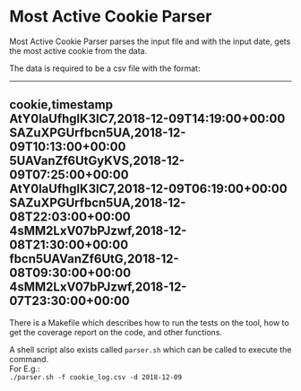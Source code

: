# Most Active Cookie Parser
Most Active Cookie Parser parses the input file and with the input date, gets the most active cookie from the data.

The data is required to be a csv file with the format:

----------------------
cookie,timestamp\
AtY0laUfhglK3lC7,2018-12-09T14:19:00+00:00\
SAZuXPGUrfbcn5UA,2018-12-09T10:13:00+00:00\
5UAVanZf6UtGyKVS,2018-12-09T07:25:00+00:00\
AtY0laUfhglK3lC7,2018-12-09T06:19:00+00:00\
SAZuXPGUrfbcn5UA,2018-12-08T22:03:00+00:00\
4sMM2LxV07bPJzwf,2018-12-08T21:30:00+00:00\
fbcn5UAVanZf6UtG,2018-12-08T09:30:00+00:00\
4sMM2LxV07bPJzwf,2018-12-07T23:30:00+00:00
---------------------------
There is a Makefile which describes how to run the tests on the tool, 
how to get the coverage report on the code, and other functions.

A shell script also exists called `parser.sh` which can be called to execute the command.\
For E.g.:\
`./parser.sh -f cookie_log.csv -d 2018-12-09`
 